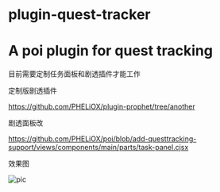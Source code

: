 # plugin-quest-tracker
A poi plugin for quest tracking
===

目前需要定制任务面板和剧透插件才能工作

定制版剧透插件

https://github.com/PHELiOX/plugin-prophet/tree/another

剧透面板改

https://github.com/PHELiOX/poi/blob/add-questtracking-support/views/components/main/parts/task-panel.cjsx

效果图

![pic](https://github.com/PHELiOX/plugin-quest-tracker/raw/master/screenshot.jpg)
